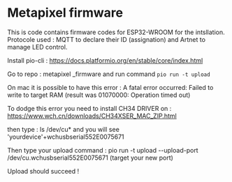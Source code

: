 # Metapixel firmware

This is code contains firmware codes for ESP32-WROOM for the intsllation. 
Protocole used : MQTT to declare their ID (assignation) and Artnet to manage LED control. 

Install pio-cli : https://docs.platformio.org/en/stable/core/index.html

Go to repo : metapixel _firmware and run command `pio run -t upload`

On mac it is possible to have this error : A fatal error occurred: Failed to write to target RAM (result was 01070000: Operation timed out)

To dodge this error you need to install CH34 DRIVER on : https://www.wch.cn/downloads/CH34XSER_MAC_ZIP.html

then type : ls /dev/cu* and you will see 'yourdevice'+wchusbserial552E0075671

Then type your upload command : pio run -t upload --upload-port /dev/cu.wchusbserial552E0075671 (target your new port)

Upload should succeed !
